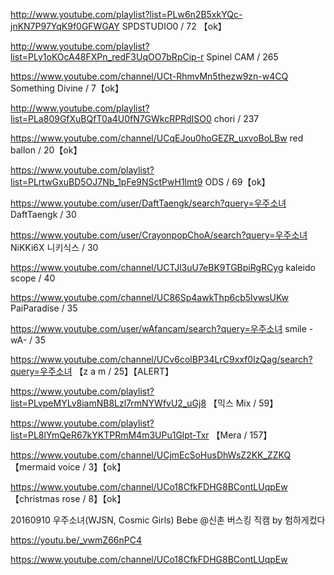 http://www.youtube.com/playlist?list=PLw6n2B5xkYQc-jnKN7P97YqK9f0GFWGAY    SPDSTUDIO0 / 72 【ok】

http://www.youtube.com/playlist?list=PLy1oKOcA48FXPn_redF3UqOO7bRpCip-r    Spinel CAM / 265

https://www.youtube.com/channel/UCt-RhmvMn5thezw9zn-w4CQ  Something Divine / 7【ok】

http://www.youtube.com/playlist?list=PLa809GfXuBQfT0a4U0fN7GWkcRPRdISO0   chori / 237

https://www.youtube.com/channel/UCqEJou0hoGEZR_uxvoBoLBw  red ballon / 20【ok】

https://www.youtube.com/playlist?list=PLrtwGxuBD5OJ7Nb_1pFe9NSctPwH1lmt9  ODS / 69【ok】

https://www.youtube.com/user/DaftTaengk/search?query=우주소녀   DaftTaengk / 30

https://www.youtube.com/user/CrayonpopChoA/search?query=우주소녀  NiKKi6X 니키식스 / 30

https://www.youtube.com/channel/UCTJl3uU7eBK9TGBpiRgRCyg  kaleido scope / 40

https://www.youtube.com/channel/UC86Sp4awkThp6cb5IvwsUKw  PaiParadise  / 35

https://www.youtube.com/user/wAfancam/search?query=우주소녀  smile -wA- / 35

https://www.youtube.com/channel/UCv6colBP34LrC9xxf0lzQag/search?query=우주소녀  【z a m / 25】【ALERT】

https://www.youtube.com/playlist?list=PLvpeMYLv8iamNB8Lzl7rmNYWfvU2_uGj8 【믹스 Mix / 59】

https://www.youtube.com/playlist?list=PL8lYmQeR67kYKTPRmM4m3UPu1Glpt-Txr 【Mera / 157】

https://www.youtube.com/channel/UCjmEcSoHusDhWsZ2KK_ZZKQ 【mermaid voice / 3】【ok】

https://www.youtube.com/channel/UCo18CfkFDHG8BContLUqpEw 【christmas rose / 8】【ok】


20160910 우주소녀(WJSN, Cosmic Girls) Bebe @신촌 버스킹 직캠 by 험하게컸다

https://youtu.be/_vwmZ66nPC4


https://www.youtube.com/channel/UCo18CfkFDHG8BContLUqpEw











